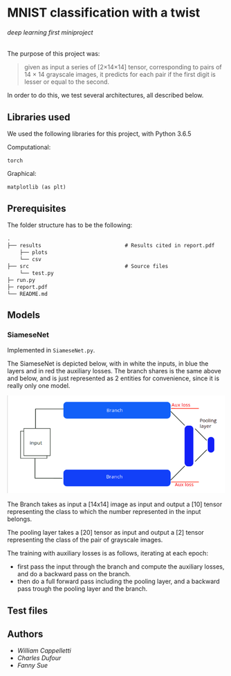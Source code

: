 # MNIST classification with a twist
###### deep learning first miniproject


The purpose of this project was:

> given as input a series of [2×14×14] tensor, corresponding to pairs of 14 × 14 grayscale images, it predicts for each pair if the first digit is lesser or equal to the second.


In order to do this, we test several architectures, all described below.

## Libraries used
We used the following libraries for this project, with Python 3.6.5


 Computational:

    torch

Graphical:

    matplotlib (as plt)



## Prerequisites



The folder structure has to be the following:

    .
    ├── results                           # Results cited in report.pdf   
        ├── plots
        └── csv
    ├── src                               # Source files
        └── test.py
    ├─ run.py
    ├─ report.pdf
    └── README.md


## Models

### SiameseNet

Implemented in `SiameseNet.py`.

The SiameseNet is depicted below, with in white the inputs, in blue the layers and in red the auxiliary losses. The branch shares is the same above and below, and is just represented as 2 entities for convenience, since it is really only one model.

<p align="center">

![alt text](results/plots/Siamese.png)
</p>

The Branch takes as input a [14x14] image as input and output a [10] tensor representing the class to which the number represented in the input belongs.

The pooling layer takes a [20] tensor as input and output a [2] tensor representing the class of the pair of grayscale images.

The training with auxiliary losses is as follows, iterating at each epoch:
- first pass the input through the branch and compute the auxiliary losses, and do a backward pass on the branch.
- then do a full forward pass including the pooling layer, and a backward pass trough the pooling layer and the branch.



## Test files





## Authors

* *William Cappelletti*
* *Charles Dufour*
* *Fanny Sue*
